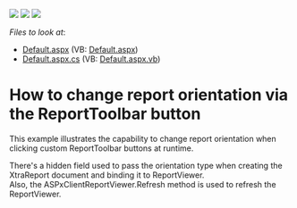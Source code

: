 <!-- default badges list -->
![](https://img.shields.io/endpoint?url=https://codecentral.devexpress.com/api/v1/VersionRange/128598918/13.1.4%2B)
[![](https://img.shields.io/badge/Open_in_DevExpress_Support_Center-FF7200?style=flat-square&logo=DevExpress&logoColor=white)](https://supportcenter.devexpress.com/ticket/details/E917)
[![](https://img.shields.io/badge/📖_How_to_use_DevExpress_Examples-e9f6fc?style=flat-square)](https://docs.devexpress.com/GeneralInformation/403183)
<!-- default badges end -->
<!-- default file list -->
*Files to look at*:

* [Default.aspx](./CS/ReportViewerChangeOrientation/Default.aspx) (VB: [Default.aspx](./VB/ReportViewerChangeOrientation/Default.aspx))
* [Default.aspx.cs](./CS/ReportViewerChangeOrientation/Default.aspx.cs) (VB: [Default.aspx.vb](./VB/ReportViewerChangeOrientation/Default.aspx.vb))
<!-- default file list end -->
# How to change report orientation via the ReportToolbar button


<p>This example illustrates the capability to change report orientation when clicking custom ReportToolbar buttons at runtime.</p><p>There's a hidden field used to pass the orientation type when creating the XtraReport document and binding it to ReportViewer.<br />
Also, the ASPxClientReportViewer.Refresh method is used to refresh the ReportViewer.</p>

<br/>


